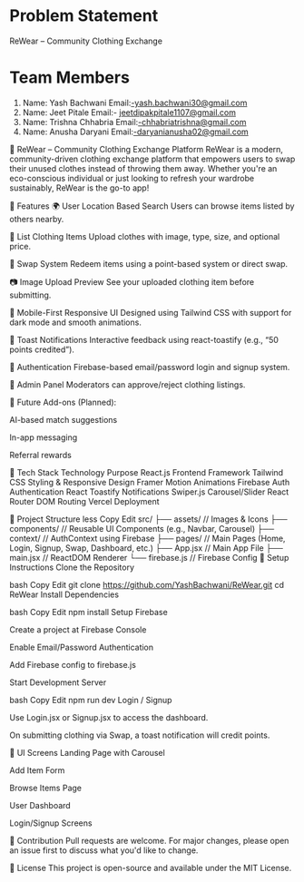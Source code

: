 
# Problem Statement 
ReWear – Community Clothing Exchange

# Team Members
1) Name: Yash Bachwani
   Email:-yash.bachwani30@gmail.com
2) Name: Jeet Pitale
   Email:- jeetdipakpitale1107@gmail.com
3) Name: Trishna Chhabria
   Email:-chhabriatrishna@gmail.com
4) Name: Anusha Daryani
   Email:-daryanianusha02@gmail.com
   
🧥 ReWear – Community Clothing Exchange Platform
ReWear is a modern, community-driven clothing exchange platform that empowers users to swap their unused clothes instead of throwing them away. Whether you're an eco-conscious individual or just looking to refresh your wardrobe sustainably, ReWear is the go-to app!

📌 Features
🌍 User Location Based Search
Users can browse items listed by others nearby.

👕 List Clothing Items
Upload clothes with image, type, size, and optional price.

🔁 Swap System
Redeem items using a point-based system or direct swap.

📷 Image Upload Preview
See your uploaded clothing item before submitting.

📱 Mobile-First Responsive UI
Designed using Tailwind CSS with support for dark mode and smooth animations.

🎉 Toast Notifications
Interactive feedback using react-toastify (e.g., “50 points credited”).

🔐 Authentication
Firebase-based email/password login and signup system.

🧾 Admin Panel
Moderators can approve/reject clothing listings.

🔧 Future Add-ons (Planned):

AI-based match suggestions

In-app messaging

Referral rewards

🚀 Tech Stack
Technology	Purpose
React.js	Frontend Framework
Tailwind CSS	Styling & Responsive Design
Framer Motion	Animations
Firebase Auth	Authentication
React Toastify	Notifications
Swiper.js	Carousel/Slider
React Router DOM	Routing
Vercel	Deployment

📂 Project Structure
less
Copy
Edit
src/
├── assets/              // Images & Icons
├── components/          // Reusable UI Components (e.g., Navbar, Carousel)
├── context/             // AuthContext using Firebase
├── pages/               // Main Pages (Home, Login, Signup, Swap, Dashboard, etc.)
├── App.jsx              // Main App File
├── main.jsx             // ReactDOM Renderer
└── firebase.js          // Firebase Config
🔧 Setup Instructions
Clone the Repository

bash
Copy
Edit
git clone https://github.com/YashBachwani/ReWear.git
cd ReWear
Install Dependencies

bash
Copy
Edit
npm install
Setup Firebase

Create a project at Firebase Console

Enable Email/Password Authentication

Add Firebase config to firebase.js

Start Development Server

bash
Copy
Edit
npm run dev
Login / Signup

Use Login.jsx or Signup.jsx to access the dashboard.

On submitting clothing via Swap, a toast notification will credit points.

📸 UI Screens
Landing Page with Carousel

Add Item Form

Browse Items Page

User Dashboard

Login/Signup Screens

🤝 Contribution
Pull requests are welcome. For major changes, please open an issue first to discuss what you'd like to change.

📄 License
This project is open-source and available under the MIT License.
